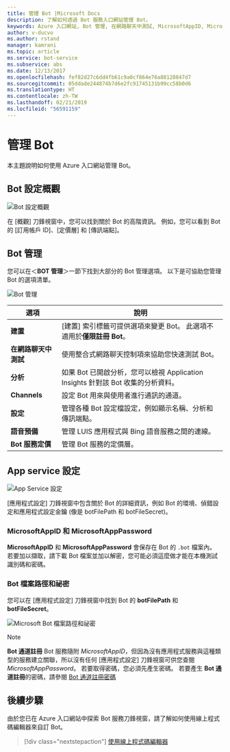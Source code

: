 ```yaml
---
title: 管理 Bot |Microsoft Docs
description: 了解如何透過 Bot 服務入口網站管理 Bot。
keywords: Azure 入口網站, Bot 管理, 在網路聊天中測試, MicrosoftAppID, MicrosoftAppPassword, 應用程式設定
author: v-ducvo
ms.author: rstand
manager: kamrani
ms.topic: article
ms.service: bot-service
ms.subservice: abs
ms.date: 12/13/2017
ms.openlocfilehash: fef82d27c6dd4fb61c9a0cf864e76a88128847d7
ms.sourcegitcommit: 05ddade244874b7d6e2fc91745131b99cc58b0d6
ms.translationtype: HT
ms.contentlocale: zh-TW
ms.lasthandoff: 02/21/2019
ms.locfileid: "56591159"
---
```

# <a name="manage-a-bot"></a>管理 Bot

本主題說明如何使用 Azure 入口網站管理 Bot。

## <a name="bot-settings-overview"></a>Bot 設定概觀

![Bot 設定概觀](~/media/azure-manage-a-bot/overview.png)

在 [概觀] 刀鋒視窗中，您可以找到關於 Bot 的高階資訊。 例如，您可以看到 Bot 的 [訂用帳戶 ID]、[定價層] 和 [傳訊端點]。

## <a name="bot-management"></a>Bot 管理

 您可以在＜**BOT 管理**＞一節下找到大部分的 Bot 管理選項。 以下是可協助您管理 Bot 的選項清單。

![Bot 管理](~/media/azure-manage-a-bot/bot-management.png)

| 選項 |  說明 |
| ---- | ---- |
| **建置** | [建置] 索引標籤可提供選項來變更 Bot。 此選項不適用於**僅限註冊 Bot**。 |
| **在網路聊天中測試** | 使用整合式網路聊天控制項來協助您快速測試 Bot。 |
| **分析** | 如果 Bot 已開啟分析，您可以檢視 Application Insights 針對該 Bot 收集的分析資料。 |
| **Channels** | 設定 Bot 用來與使用者進行通訊的通道。 |
| **設定** | 管理各種 Bot 設定檔設定，例如顯示名稱、分析和傳訊端點。 |
| **語音預備** | 管理 LUIS 應用程式與 Bing 語音服務之間的連線。 |
| **Bot 服務定價** | 管理 Bot 服務的定價層。 |

## <a name="app-service-settings"></a>App service 設定

![App Service 設定](~/media/azure-manage-a-bot/app-service-settings.png)

[應用程式設定] 刀鋒視窗中包含關於 Bot 的詳細資訊，例如 Bot 的環境、偵錯設定和應用程式設定金鑰 (像是 botFilePath 和 botFileSecret)。

### <a name="microsoftappid-and-microsoftapppassword"></a>MicrosoftAppID 和 MicrosoftAppPassword

**MicrosoftAppID** 和 **MicrosoftAppPassword** 會保存在 Bot 的 `.bot` 檔案內。 若要加以擷取，請下載 Bot 檔案並加以解密，您可能必須這麼做才能在本機測試識別碼和密碼。

### <a name="bot-file-path-and-secret"></a>Bot 檔案路徑和祕密

您可以在 [應用程式設定] 刀鋒視窗中找到 Bot 的 **botFilePath** 和 **botFileSecret**。

![Microsoft Bot 檔案路徑和祕密](~/media/azure-manage-a-bot/app-settings.png)

> [!NOTE]
> **Bot 通道註冊** Bot 服務隨附 *MicrosoftAppID*，但因為沒有應用程式服務與這種類型的服務建立關聯，所以沒有任何 [應用程式設定] 刀鋒視窗可供您查閱 *MicrosoftAppPassword*。 若要取得密碼，您必須先產生密碼。 若要產生 **Bot 通道註冊**的密碼，請參閱 [Bot 通道註冊密碼](bot-service-quickstart-registration.md#bot-channels-registration-password)

## <a name="next-steps"></a>後續步驟
由於您已在 Azure 入口網站中探索 Bot 服務刀鋒視窗，請了解如何使用線上程式碼編輯器來自訂 Bot。
> [!div class="nextstepaction"]
> [使用線上程式碼編輯器](bot-service-build-online-code-editor.md)
